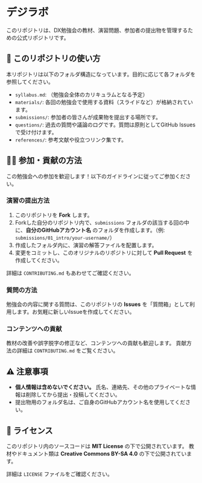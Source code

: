 # デジラボ

このリポジトリは、DX勉強会の教材、演習問題、参加者の提出物を管理するための公式リポジトリです。

## 📖 このリポジトリの使い方

本リポジトリは以下のフォルダ構造になっています。目的に応じて各フォルダを参照してください。

- `syllabus.md`: （勉強会全体のカリキュラムとなる予定）
- `materials/`: 各回の勉強会で使用する資料（スライドなど）が格納されています。
- `submissions/`: 参加者の皆さんが成果物を提出する場所です。
- `questions/`: 過去の質問や議論のログです。質問は原則としてGitHub Issuesで受け付けます。
- `references/`: 参考文献や役立つリンク集です。

## 🙋‍♀️ 参加・貢献の方法

この勉強会への参加を歓迎します！以下のガイドラインに従ってご参加ください。

### 演習の提出方法

1.  このリポジトリを **Fork** します。
2.  Forkした自分のリポジトリ内で、`submissions` フォルダの該当する回の中に、**自分のGitHubアカウント名** のフォルダを作成します。（例: `submissions/01_intro/your-username/`）
3.  作成したフォルダ内に、演習の解答ファイルを配置します。
4.  変更をコミットし、このオリジナルのリポジトリに対して **Pull Request** を作成してください。

詳細は `CONTRIBUTING.md` もあわせてご確認ください。

### 質問の方法

勉強会の内容に関する質問は、このリポジトリの **Issues** を「質問箱」として利用します。お気軽に新しいIssueを作成してください。

### コンテンツへの貢献

教材の改善や誤字脱字の修正など、コンテンツへの貢献も歓迎します。
貢献方法の詳細は `CONTRIBUTING.md` をご覧ください。

## ⚠️ 注意事項

- **個人情報は含めないでください。** 氏名、連絡先、その他のプライベートな情報は削除してから提出・投稿してください。
- 提出物用のフォルダ名は、ご自身のGitHubアカウント名を使用してください。

## 📜 ライセンス

このリポジトリ内のソースコードは **MIT License** の下で公開されています。
教材やドキュメント類は **Creative Commons BY-SA 4.0** の下で公開されています。

詳細は `LICENSE` ファイルをご確認ください。
